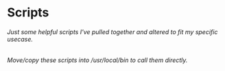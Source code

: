 # Scripts
###### Just some helpful scripts I've pulled together and altered to fit my specific usecase.
###### Move/copy these scripts into /usr/local/bin to call them directly.
